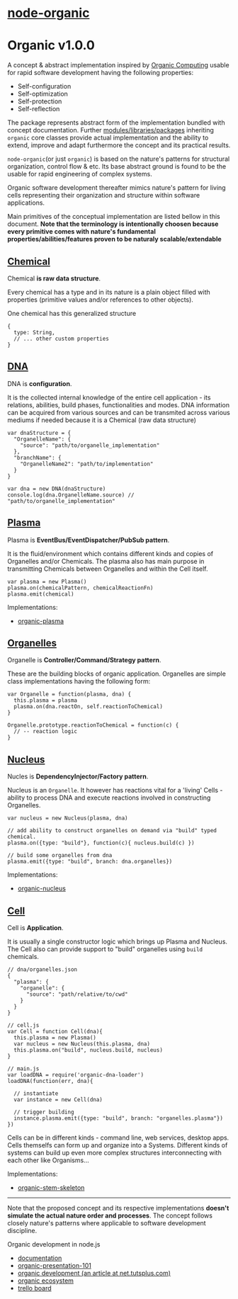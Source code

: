# [node-organic](http://node-organic.com)

# Organic v1.0.0

A concept & abstract implementation inspired by [Organic Computing](en.wikipedia.org/wiki/Organic_computing) usable for rapid software development having the following properties:

* Self-configuration
* Self-optimization
* Self-protection
* Self-reflection

The package represents abstract form of the implementation bundled with concept documentation.
Further [modules/libraries/packages](http://node-organic.com/#/modules) inheriting `organic` core classes provide actual implementation and the ability to extend, improve and adapt furthermore the concept and its practical results.

`node-organic`(or just `organic`) is based on the nature's patterns for structural organization, control flow & etc. Its base abstract ground is found to be the usable for rapid engineering of complex systems.

Organic software development thereafter mimics nature's pattern for living cells representing their organization and structure within software applications.

Main primitives of the conceptual implementation are listed bellow in this document. **Note that the terminology is intentionally choosen because every primitive comes with nature's fundamental properties/abilities/features proven to be naturaly scalable/extendable**

## [Chemical](./docs/Chemical.md)

Chemical **is raw data structure**.

Every chemical has a type and in its nature is a plain object filled with properties (primitive values and/or references to other objects).

One chemical has this generalized structure

    {
      type: String,
      // ... other custom properties
    }

## [DNA](./docs/DNA.md)

DNA is **configuration**.

It is the collected internal knowledge of the entire cell application - its relations, abilities, build phases, functionalities and modes. DNA information can be acquired from various sources and can be transmited across various mediums if needed because it is a Chemical (raw data structure)

    var dnaStructure = {
      "OrganelleName": {
        "source": "path/to/organelle_implementation"
      },
      "branchName": {
        "OrganelleName2": "path/to/implementation"
      }
    }

    var dna = new DNA(dnaStructure)
    console.log(dna.OrganelleName.source) // "path/to/organelle_implementation"

## [Plasma](./docs/Plasma.md)

Plasma is **EventBus/EventDispatcher/PubSub pattern**.

It is the fluid/environment which contains different kinds and copies of Organelles and/or Chemicals. The plasma also has main purpose in transmitting Chemicals between Organelles and within the Cell itself.

    var plasma = new Plasma()
    plasma.on(chemicalPattern, chemicalReactionFn)
    plasma.emit(chemical)

Implementations:

* [organic-plasma](https://github.com/outbounder/organic-plasma)

## [Organelles](./docs/Organel.md)

Organelle is **Controller/Command/Strategy pattern**.

These are the building blocks of organic application. Organelles are simple class implementations having the following form:

    var Organelle = function(plasma, dna) {
      this.plasma = plasma
      plasma.on(dna.reactOn, self.reactionToChemical)
    }

    Organelle.prototype.reactionToChemical = function(c) {
      // -- reaction logic
    }

## [Nucleus](./docs/Nucleus.md)

Nucles is **DependencyInjector/Factory pattern**.

Nucleus is an `Organelle`. It however has reactions vital for a 'living' Cells - ability to process DNA and execute reactions involved in constructing Organelles.

    var nucleus = new Nucleus(plasma, dna)

    // add ability to construct organelles on demand via "build" typed chemical.
    plasma.on({type: "build"}, function(c){ nucleus.build(c) })

    // build some organelles from dna
    plasma.emit({type: "build", branch: dna.organelles})

Implementations:

* [organic-nucleus](https://github.com/outbounder/organic-nucleus)

## [Cell](./docs/Cell.md)

Cell is **Application**.

It is usually a single constructor logic which brings up Plasma and Nucleus. The Cell also can provide support to "build" organelles using `build` chemicals.

    // dna/organelles.json
    {
      "plasma": {
        "organelle": {
          "source": "path/relative/to/cwd"
        }
      }
    }

    // cell.js
    var Cell = function Cell(dna){
      this.plasma = new Plasma()
      var nucleus = new Nucleus(this.plasma, dna)
      this.plasma.on("build", nucleus.build, nucleus)
    }

    // main.js
    var loadDNA = require('organic-dna-loader')
    loadDNA(function(err, dna){

      // instantiate
      var instance = new Cell(dna)

      // trigger building
      instance.plasma.emit({type: "build", branch: "organelles.plasma"})
    })


Cells can be in different kinds - command line, web services, desktop apps.
Cells themselfs can form up and organize into a Systems.
Different kinds of systems can build up even more complex structures interconnecting with each other like Organisms...

Implementations:

* [organic-stem-skeleton](https://github.com/outbounder/organic-stem-skeleton)

-----
Note that the proposed concept and its respective implementations **doesn't simulate the actual nature order and processes**.
The concept follows closely nature's patterns where applicable to software development discipline.


Organic development in node.js

* [documentation](https://github.com/VarnaLab/node-organic/blob/master/docs)
* [organic-presentation-101](http://outbounder.github.io/organic-presentation-101/#/)
* [organic development (an article at net.tutsplus.com)](http://net.tutsplus.com/tutorials/javascript-ajax/organic-development/)
* [organic ecosystem](http://wisdom.camplight.net/wisdom/51194d8ca672da1148000007/ecosystem)
* [trello board](https://trello.com/board/node-organic/50659ffd3a3664af033e2024)
